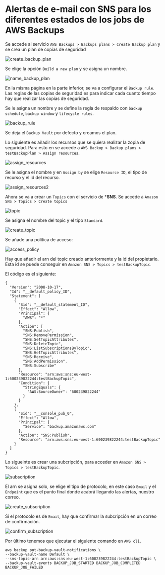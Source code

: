 # Alertas de e-mail con SNS para los diferentes estados de los jobs de AWS Backups

Se accede al servicio ``AWS Backups > Backups plans > Create Backup plan`` y se crea un plan de copias de seguridad 

![create_backup_plan](image/create_backup_plan.png)

Se elige la opción `Build a new plan` y se asigna un nombre. 

![name_backup_plan](image/name_backup_plan.PNG)

En la misma página en la parte inferior, se va a configurar el `Backup rule`. Las reglas de las copias de seguridad es para indicar cada cuanto tiempo hay que realizar las copias de seguridad.

Se le asigna un nombre y se define la regla de respaldo con ``backup schedule``, ``backup window`` y ``lifecycle rules``.

![backup_rule](image/backup_rule.PNG)

Se deja el `Backup Vault` por defecto y creamos el plan.

Lo siguiente es añadir los recursos que se quiera realizar la zopia de seguridad. Para esto en se accede a `AWS Backup > Backup plans > testBackupPlan > Assign resources`.

![assign_resources](image/assign_resources.png)

Se le asigna el nombre y en `Assign by` se elige `Resource ID`, el tipo de recurso y el id del recurso.

![assign_resources2](image/assign_resources2.PNG)

Ahora se va a crear un `Topics` con el servicio de ***SNS**. Se accede a `Amazon SNS > Topics > Create topics` 

![topic](image/topic.png)

Se asigna el nombre del topic y el tipo ``Standard``.

![create_topic](image/create_topic.PNG)

Se añade una política de acceso:

![access_policy](image/access_policy.PNG)

Hay que añadir el arn del topic creado anteriormente y la id del propietario. Esta id se puede conseguir en `Amazon SNS > Topics > testBackupTopic`.

El código es el siguiente:
~~~~
{
  "Version": "2008-10-17",
  "Id": "__default_policy_ID",
  "Statement": [
    {
      "Sid": "__default_statement_ID",
      "Effect": "Allow",
      "Principal": {
        "AWS": "*"
      },
      "Action": [
        "SNS:Publish",
        "SNS:RemovePermission",
        "SNS:SetTopicAttributes",
        "SNS:DeleteTopic",
        "SNS:ListSubscriptionsByTopic",
        "SNS:GetTopicAttributes",
        "SNS:Receive",
        "SNS:AddPermission",
        "SNS:Subscribe"
      ],
      "Resource": "arn:aws:sns:eu-west-1:600239822244:testBackupTopic",
      "Condition": {
        "StringEquals": {
          "AWS:SourceOwner": "600239822244"
        }
      }
    },
    {
      "Sid": "__console_pub_0",
      "Effect": "Allow",
      "Principal": {
        "Service": "backup.amazonaws.com"
      },
      "Action": "SNS:Publish",
      "Resource": "arn:aws:sns:eu-west-1:600239822244:testBackupTopic"
    }
  ]
}
~~~~

Lo sigueinte es crear una subcripción, para acceder en `Amazon SNS > Topics > testBackupTopic`.

![subscription](image/subscription.png)

El arn se asigna solo, se elige el tipo de protocolo, en este caso ``Email`` y el `Endpoint` que es el punto final donde acabrá llegando las alertas, nuestro correo.

![create_subscription](image/create_subscription.PNG)

Si el protocolo es de ``Email``, hay que confirmar la subcripción en un correo de confirmación.

![confirm_subscription](image/confirm_subscription.PNG)

Por último tenemos que ejecutar el siguiente comando en `AWS cli`.

~~~~
aws backup put-backup-vault-notifications \
--backup-vault-name Default \
--sns-topic-arn arn:aws:sns:eu-west-1:600239822244:testBackupTopic \
--backup-vault-events BACKUP_JOB_STARTED BACKUP_JOB_COMPLETED BACKUP_JOB_FAILED 
~~~~